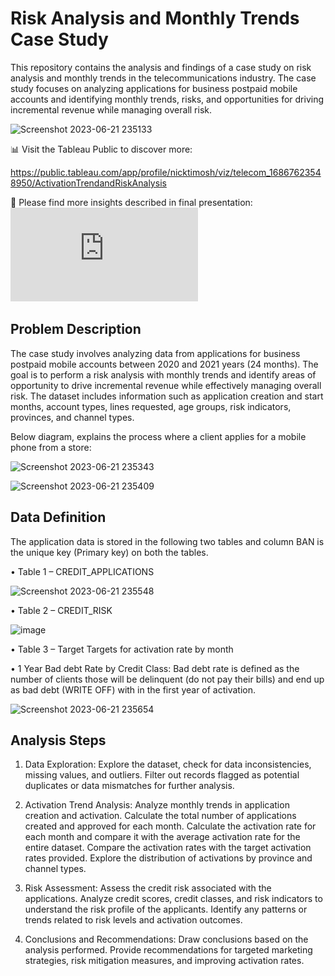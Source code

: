 # Risk Analysis and Monthly Trends Case Study

This repository contains the analysis and findings of a case study on risk analysis and monthly trends in the telecommunications industry. The case study focuses on analyzing applications for business postpaid mobile accounts and identifying monthly trends, risks, and opportunities for driving incremental revenue while managing overall risk.

![Screenshot 2023-06-21 235133](https://github.com/NickTimosh/telecom_risk_analysis/assets/116592259/152ddf73-87bc-442e-aa85-8f75514c3a95)

📊 Visit the Tableau Public to discover more:

https://public.tableau.com/app/profile/nicktimosh/viz/telecom_16867623548950/ActivationTrendandRiskAnalysis

📄 Please find more insights described in final presentation:
![Presentation](https://github.com/NickTimosh/telecom_risk_analysis/blob/main/230614_Case_study_final_draft.pdf)

## Problem Description

The case study involves analyzing data from applications for business postpaid mobile accounts between 2020 and 2021 years (24 months). The goal is to perform a risk analysis with monthly trends and identify areas of opportunity to drive incremental revenue while effectively managing overall risk. The dataset includes information such as application creation and start months, account types, lines requested, age groups, risk indicators, provinces, and channel types.

Below diagram, explains the process where a client applies for a mobile phone from a store:

![Screenshot 2023-06-21 235343](https://github.com/NickTimosh/telecom_risk_analysis/assets/116592259/2ce6c6ce-90d2-471d-ac2b-25262fe406b9)

![Screenshot 2023-06-21 235409](https://github.com/NickTimosh/telecom_risk_analysis/assets/116592259/90b79f19-7821-42a7-9cc5-67491d1d8465)

## Data Definition
The application data is stored in the following two tables and column BAN is the unique key (Primary key) on both the tables.

•	Table  1 – CREDIT_APPLICATIONS

![Screenshot 2023-06-21 235548](https://github.com/NickTimosh/telecom_risk_analysis/assets/116592259/dee2f1be-bfd4-4877-83e0-a61d2f33c70d)

•	Table 2 – CREDIT_RISK

![image](https://github.com/NickTimosh/telecom_risk_analysis/assets/116592259/b9734ac0-36d0-4c04-84e9-3e1ebc3e7a52)

•	Table 3 – Target
Targets for activation rate by month

• 1 Year Bad debt Rate by Credit Class:
Bad debt rate is defined as the number of clients those will be delinquent (do not pay their bills) and end up as bad debt (WRITE OFF) with in the first year of activation.

![Screenshot 2023-06-21 235654](https://github.com/NickTimosh/telecom_risk_analysis/assets/116592259/b50debaa-1d77-49ee-9bce-1910cfe20ddd)

## Analysis Steps

1. Data Exploration: Explore the dataset, check for data inconsistencies, missing values, and outliers. Filter out records flagged as potential duplicates or data mismatches for further analysis.

2. Activation Trend Analysis: Analyze monthly trends in application creation and activation. Calculate the total number of applications created and approved for each month. Calculate the activation rate for each month and compare it with the average activation rate for the entire dataset. Compare the activation rates with the target activation rates provided. Explore the distribution of activations by province and channel types.

3. Risk Assessment: Assess the credit risk associated with the applications. Analyze credit scores, credit classes, and risk indicators to understand the risk profile of the applicants. Identify any patterns or trends related to risk levels and activation outcomes.

4. Conclusions and Recommendations: Draw conclusions based on the analysis performed. Provide recommendations for targeted marketing strategies, risk mitigation measures, and improving activation rates.
